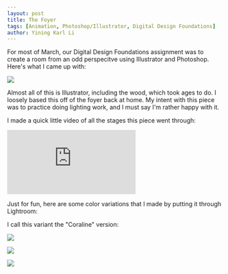```yaml
---
layout: post
title: The Foyer
tags: [Animation, Photoshop/Illustrator, Digital Design Foundations]
author: Yining Karl Li
---
```


For most of March, our Digital Design Foundations assignment was to create a room from an odd perspecitve using Illustrator and Photoshop. Here's what I came up with:

[![]({{site.url}}/content/images/2010/Apr/room_textured_all-04.jpg)]({{site.url}}/content/images/2010/Apr/room_textured_all-04.jpg)

Almost all of this is Illustrator, including the wood, which took ages to do. I loosely based this off of the foyer back at home. My intent with this piece was to practice doing lighting work, and I must say I'm rather happy with it.

I made a quick little video of all the stages this piece went through:

<div class='embed-container'><iframe src='https://player.vimeo.com/video/10676852#' frameborder='0'>The Foyer</iframe></div>

Just for fun, here are some color variations that I made by putting it through Lightroom:

I call this variant the "Coraline" version:

[![]({{site.url}}/content/images/2010/Apr/room_textured_all-04_coraline.jpg)]({{site.url}}/content/images/2010/Apr/room_textured_all-04_coraline.jpg)

[![]({{site.url}}/content/images/2010/Apr/room_textured_all-04_greenglow.jpg)]({{site.url}}/content/images/2010/Apr/room_textured_all-04_greenglow.jpg)

[![]({{site.url}}/content/images/2010/Apr/room_textured_all-04_purple.jpg)]({{site.url}}/content/images/2010/Apr/room_textured_all-04_purple.jpg)
